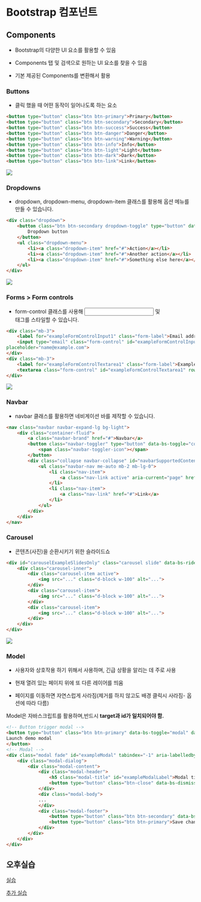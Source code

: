 # Bootstrap 컴포넌트

## Components

- Bootstrap의 다양한 UI 요소를 활용할 수 있음

- Components 탭 및 검색으로 원하는 UI 요소를 찾을 수 있음

- 기본 제공된 Components를 변환해서 활용

### Buttons

- 클릭 했을 때 어떤 동작이 일어나도록 하는 요소

```html
<button type="button" class="btn btn-primary">Primary</button>
<button type="button" class="btn btn-secondary">Secondary</button>
<button type="button" class="btn btn-success">Success</button>
<button type="button" class="btn btn-danger">Danger</button>
<button type="button" class="btn btn-warning">Warning</button>
<button type="button" class="btn btn-info">Info</button>
<button type="button" class="btn btn-light">Light</button>
<button type="button" class="btn btn-dark">Dark</button>
<button type="button" class="btn btn-link">Link</button>
```

![](C:\Users\jhkim\AppData\Roaming\marktext\images\2022-09-06-13-11-30-image.png)

### Dropdowns

- dropdown, dropdown-menu, dropdown-item 클래스를 활용해 옵션 메뉴를 만들 수 있습니다.

```html
<div class="dropdown">
    <button class="btn btn-secondary dropdown-toggle" type="button" data-bs-toggle="dropdown" ariaexpanded="false">
        Dropdown button
    </button>
    <ul class="dropdown-menu">
        <li><a class="dropdown-item" href="#">Action</a></li>
        <li><a class="dropdown-item" href="#">Another action</a></li>
        <li><a class="dropdown-item" href="#">Something else here</a></li>
    </ul>
</div>
```

![](C:\Users\jhkim\AppData\Roaming\marktext\images\2022-09-06-13-12-53-image.png)

### Forms > Form controls

- form-control 클래스를 사용해 <input> 및 <form> 태그를 스타일할 수 있습니다.

```html
<div class="mb-3">
    <label for="exampleFormControlInput1" class="form-label">Email address</label>
    <input type="email" class="form-control" id="exampleFormControlInput1"
placeholder="name@example.com">
</div>
<div class="mb-3">
    <label for="exampleFormControlTextarea1" class="form-label">Example textarea</label>
    <textarea class="form-control" id="exampleFormControlTextarea1" rows="3"></textarea>
</div>
```

![](C:\Users\jhkim\AppData\Roaming\marktext\images\2022-09-06-13-14-21-image.png)

### Navbar

- navbar 클래스를 활용하면 네비게이션 바를 제작할 수 있습니다.

```html
<nav class="navbar navbar-expand-lg bg-light">
    <div class="container-fluid">
        <a class="navbar-brand" href="#">Navbar</a>
        <button class="navbar-toggler" type="button" data-bs-toggle="collapse" data-bs-target="#navbarSupportedContent" ariacontrols="navbarSupportedContent" aria-expanded="false" aria-label="Toggle navigation">
            <span class="navbar-toggler-icon"></span>
        </button>
        <div class="collapse navbar-collapse" id="navbarSupportedContent">
            <ul class="navbar-nav me-auto mb-2 mb-lg-0">
                <li class="nav-item">
                    <a class="nav-link active" aria-current="page" href="#">Home</a>
                </li>
                <li class="nav-item">
                    <a class="nav-link" href="#">Link</a>
                </li>
            </ul>
        </div>
    </div>
</nav>
```

### Carousel

- 콘텐츠(사진)을 순환시키기 위한 슬라이드쇼

```html
<div id="carouselExampleSlidesOnly" class="carousel slide" data-bs-ride="carousel">
    <div class="carousel-inner">
        <div class="carousel-item active">
            <img src="..." class="d-block w-100" alt="...">
        </div>
        <div class="carousel-item">
            <img src="..." class="d-block w-100" alt="...">
        </div>
        <div class="carousel-item">
            <img src="..." class="d-block w-100" alt="...">
        </div>
    </div>
</div>
```

![](C:\Users\jhkim\AppData\Roaming\marktext\images\2022-09-06-13-18-28-image.png)

### Model

- 사용자와 상호작용 하기 위해서 사용하며, 긴급 상황을 알리는 데 주로 사용

- 현재 열려 있는 페이지 위에 또 다른 레이어를 띄움

- 페이지를 이동하면 자연스럽게 사라짐(제거를 하지 않고도 배경 클릭시 사라짐- 옵션에 따라 다름)

Model은 자바스크립트를 활용하며,반드시 **target과 id가 일치되어야 함.**

```html
<!-- Button trigger modal -->
<button type="button" class="btn btn-primary" data-bs-toggle="modal" data-bs-target="#exampleModal">
Launch demo modal
</button>
<!-- Modal -->
<div class="modal fade" id="exampleModal" tabindex="-1" aria-labelledby="exampleModalLabel" aria-hidden="true">
    <div class="modal-dialog">
        <div class="modal-content">
            <div class="modal-header">
                <h5 class="modal-title" id="exampleModalLabel">Modal title</h5>
                <button type="button" class="btn-close" data-bs-dismiss="modal" aria-label="Close"></button>
            </div>
            <div class="modal-body">
            ...
            </div>
            <div class="modal-footer">
                <button type="button" class="btn btn-secondary" data-bs-dismiss="modal">Close</button>
                <button type="button" class="btn btn-primary">Save changes</button>
            </div>
        </div>
    </div>
</div>
```

## 오후실습

[실습](./실습/day_7)

[추가 실습](./실습/day_7/추가실습)
